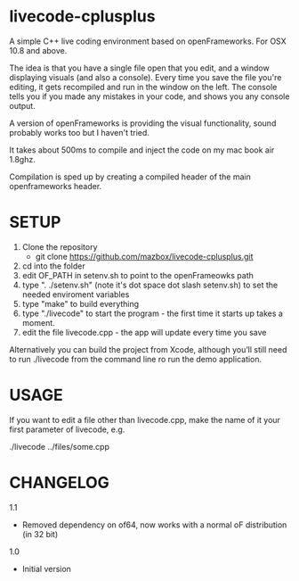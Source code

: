 livecode-cplusplus
==================

A simple C++ live coding environment based on openFrameworks. For OSX 10.8 and above.

The idea is that you have a single file open that you edit, and a window displaying visuals (and also a console). Every time you save the file you're editing, it gets recompiled and run in the window on the left. The console tells you if you made any mistakes in your code, and shows you any console output.

A version of openFrameworks is providing the visual functionality, sound probably works too but I haven't tried.

It takes about 500ms to compile and inject the code on my mac book air 1.8ghz.

Compilation is sped up by creating a compiled header of the main openframeworks header.

SETUP
=====
1. Clone the repository
	- git clone https://github.com/mazbox/livecode-cplusplus.git
2. cd into the folder
3. edit OF_PATH in setenv.sh to point to the openFrameowks path
4. type ". ./setenv.sh" (note it's dot space dot slash setenv.sh) to set the needed enviroment variables
5. type "make" to build everything
6. type "./livecode" to start the program - the first time it starts up takes a moment.
7. edit the file livecode.cpp - the app will update every time you save

Alternatively you can build the project from Xcode, although you’ll still need to run ./livecode from the command line ro run the demo application.


USAGE
=====
If you want to edit a file other than livecode.cpp, make the name of it your first parameter of livecode, e.g.

./livecode ../files/some.cpp



CHANGELOG
=========

1.1
- Removed dependency on of64, now works with a normal oF distribution (in 32 bit)

1.0
- Initial version